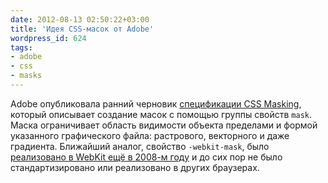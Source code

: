 ```yaml
---
date: 2012-08-13 02:50:22+03:00
title: 'Идея CSS-масок от Adobe'
wordpress_id: 624
tags:
- adobe
- css
- masks
---
```


Adobe опубликовала ранний черновик [спецификации CSS Masking][1], который описывает создание масок с помощью группы свойств `mask`. Маска ограничивает область видимости объекта пределами и формой указанного графического файла: растрового, векторного и даже градиента. Ближайший аналог, свойство `-webkit-mask`, было [реализовано в WebKit ещё в 2008-м году][2] и до сих пор не было стандартизировано или реализовано в других браузерах.

[1]: http://dvcs.w3.org/hg/FXTF/raw-file/tip/masking/index.html
[2]: http://www.webkit.org/blog/181/css-masks/
